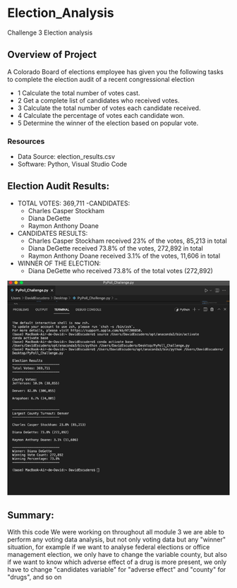 # Election_Analysis
Challenge 3 Election analysis
## Overview of Project
A Colorado Board of elections employee has given you the following tasks to complete the election audit of a recent congressional election
- 1 Calculate the total number of votes cast.
- 2 Get a complete list of candidates who received votes.
- 3 Calculate the total number of votes each candidate received.
- 4 Calculate the percentage of votes each candidate won.
- 5 Determine the winner of the election based on popular vote.
### Resources
- Data Source: election_results.csv
- Software: Python, Visual Studio Code

## Election Audit Results:
- TOTAL VOTES: 369,711
  -CANDIDATES:
    - Charles Casper Stockham
    - Diana DeGette
    - Raymon Anthony Doane
- CANDIDATES RESULTS:
    - Charles Casper Stockham received 23% of the votes, 85,213 in total
    - Diana DeGette received 73.8% of the votes, 272,892 in total
    - Raymon Anthony Doane received 3.1% of the votes, 11,606 in total
- WINNER OF THE ELECTION:
  - Diana DeGette who received 73.8% of the total votes (272,892)
 
 ![election_results](Resources/election_results.png)

## Summary:
With this code We were working on throughout all module 3 we are able to perform any voting data analysis, but not only voting data but any "winner" situation, for example if we want to analyse federal elections or office management election, we only have to change the variable county, but also if we want to know which adverse effect of a drug is more present, we only have to change "candidates variable" for "adverse effect" and "county" for "drugs", and so on  
